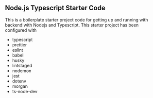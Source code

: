 ## Node.js Typescript Starter Code

This is a boilerplate starter project code for getting up and running with backend with Nodejs and Typescript. This starter project has been configured with

- typescript
- prettier
- eslint
- babel
- husky
- lintstaged
- nodemon
- jest
- dotenv
- morgan
- ts-node-dev
